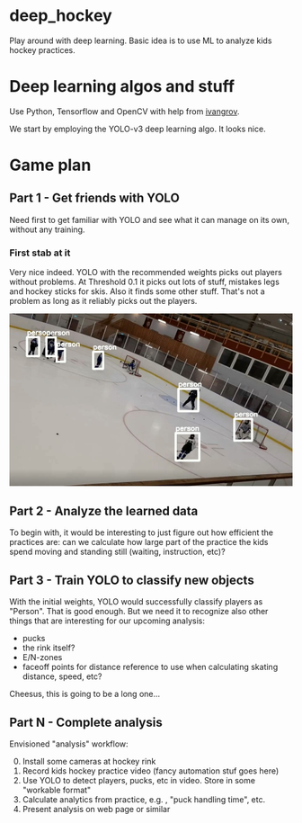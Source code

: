 # deep_hockey
Play around with deep learning. Basic idea is to use ML to analyze kids hockey practices.

# Deep learning algos and stuff
Use Python, Tensorflow and OpenCV with help from [ivangrov](https://github.com/ivangrov/YOLOv3-Series/blob/master/%5Bpart%201%5DYOLOv3_with_OpenCV/OD.py).

We start by employing the YOLO-v3 deep learning algo. It looks nice.

# Game plan
## Part 1 - Get friends with YOLO
Need first to get familiar with YOLO and see what it can manage on its own, without any training.

### First stab at it
Very nice indeed. YOLO with the recommended weights picks out players without problems. At Threshold 0.1 it picks out lots of stuff, mistakes legs and hockey sticks for skis.
Also it finds some other stuff. That's not a problem as long as it reliably picks out the players.

![alt text][stab-1]

[stab-1]: https://github.com/nwesar/deep_hockey/raw/master/data/classify-thres-0.3.jpg "1st classification test, Yolov2, Threshold 0.3"


## Part 2 - Analyze the learned data
To begin with, it would be interesting to just figure out how efficient the practices are: can we calculate
how large part of the practice the kids spend moving and standing still (waiting, instruction, etc)?

## Part 3 - Train YOLO to classify new objects
With the initial weights, YOLO would successfully classify players as "Person". That is good enough.
But we need it to recognize also other things that are interesting for our upcoming analysis:
* pucks
* the rink itself?
* E/N-zones
* faceoff points for distance reference to use when calculating skating distance, speed, etc?

Cheesus, this is going to be a long one...

## Part N - Complete analysis
Envisioned "analysis" workflow:

0) Install some cameras at hockey rink
1) Record kids hockey practice video (fancy automation stuf goes here)
2) Use YOLO to detect players, pucks, etc in video. Store in some "workable format"
3) Calculate analytics from practice, e.g. , "puck handling time", etc.
4) Present analysis on web page or similar
